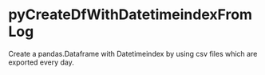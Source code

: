 # pyCreateDfWithDatetimeindexFromLog
Create a pandas.Dataframe with Datetimeindex by using csv files which are exported every day.
